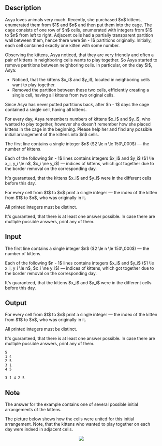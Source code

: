 ## Description

<div><p>Asya loves animals very much. Recently, she purchased $n$ kittens, enumerated them from $1$ and $n$ and then put them into the cage. The cage consists of one row of $n$ cells, enumerated with integers from $1$ to $n$ from left to right. Adjacent cells had a partially transparent partition wall between them, hence there were $n - 1$ partitions originally. Initially, each cell contained exactly one kitten with some number.</p><p>Observing the kittens, Asya noticed, that they are very friendly and often a pair of kittens in neighboring cells wants to play together. So Asya started to remove partitions between neighboring cells. In particular, on the day $i$, Asya:</p><ul> <li> Noticed, that the kittens $x_i$ and $y_i$, located in neighboring cells want to play together. </li><li> Removed the partition between these two cells, efficiently creating a single cell, having all kittens from two original cells. </li></ul><p>Since Asya has never putted partitions back, after $n - 1$ days the cage contained a single cell, having all kittens.</p><p>For every day, Asya remembers numbers of kittens $x_i$ and $y_i$, who wanted to play together, however she doesn't remember how she placed kittens in the cage in the beginning. Please help her and find any possible initial arrangement of the kittens into $n$ cells.</p></div><div class="input-specification"><p>The first line contains a single integer $n$ ($2 \le n \le 150\,000$)&nbsp;— the number of kittens.</p><p>Each of the following $n - 1$ lines contains integers $x_i$ and $y_i$ ($1 \le x_i, y_i \le n$, $x_i \ne y_i$)&nbsp;— indices of kittens, which got together due to the border removal on the corresponding day.</p><p>It's guaranteed, that the kittens $x_i$ and $y_i$ were in the different cells before this day.</p></div><div class="output-specification"><p>For every cell from $1$ to $n$ print a single integer&nbsp;— the index of the kitten from $1$ to $n$, who was originally in it.</p><p>All printed integers must be distinct.</p><p>It's guaranteed, that there is at least one answer possible. In case there are multiple possible answers, print any of them.</p></div>

## Input

<p>The first line contains a single integer $n$ ($2 \le n \le 150\,000$)&nbsp;— the number of kittens.</p><p>Each of the following $n - 1$ lines contains integers $x_i$ and $y_i$ ($1 \le x_i, y_i \le n$, $x_i \ne y_i$)&nbsp;— indices of kittens, which got together due to the border removal on the corresponding day.</p><p>It's guaranteed, that the kittens $x_i$ and $y_i$ were in the different cells before this day.</p>

## Output

<p>For every cell from $1$ to $n$ print a single integer&nbsp;— the index of the kitten from $1$ to $n$, who was originally in it.</p><p>All printed integers must be distinct.</p><p>It's guaranteed, that there is at least one answer possible. In case there are multiple possible answers, print any of them.</p>





```input1
5
1 4
2 5
3 1
4 5
```




```output1
3 1 4 2 5
```



## Note

<p>The answer for the example contains one of several possible initial arrangements of the kittens.</p><p>The picture below shows how the cells were united for this initial arrangement. Note, that the kittens who wanted to play together on each day were indeed in <span class="tex-font-style-bf">adjacent cells</span>.</p><center> <img class="tex-graphics" src="file://EtVodBWb.png" style="max-width: 100.0%;max-height: 100.0%;"> </center>
